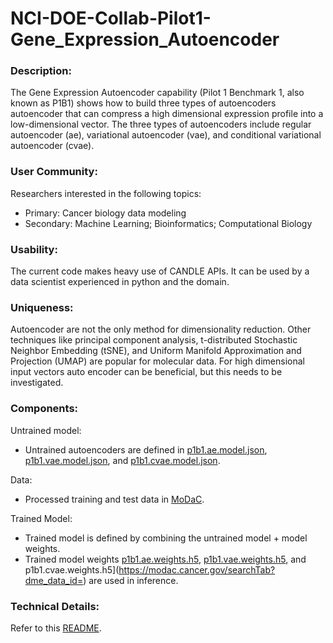 # NCI-DOE-Collab-Pilot1-Gene_Expression_Autoencoder

### Description:
The Gene Expression Autoencoder capability (Pilot 1 Benchmark 1, also known as P1B1) shows how to build three types of autoencoders autoencoder that can compress a high dimensional expression profile into a low-dimensional vector. The three types of autoencoders include regular autoencoder (ae), variational autoencoder (vae), and conditional variational autoencoder (cvae).

### User Community:
Researchers interested in the following topics:
* Primary: Cancer biology data modeling
* Secondary: Machine Learning; Bioinformatics; Computational Biology

### Usability:	
The current code makes heavy use of CANDLE APIs. It can be used by a data scientist experienced in python and the domain.

### Uniqueness:	
Autoencoder are not the only method for dimensionality reduction. Other techniques like principal component analysis, t-distributed Stochastic Neighbor Embedding (tSNE), and Uniform Manifold Approximation and Projection (UMAP) are popular for molecular data. For high dimensional input vectors auto encoder can be beneficial, but this needs to be investigated.

### Components:	
Untrained model: 
* Untrained autoencoders are defined in [p1b1.ae.model.json](https://modac.cancer.gov/searchTab?dme_data_id=), [p1b1.vae.model.json](https://modac.cancer.gov/searchTab?dme_data_id=), and [p1b1.cvae.model.json](https://modac.cancer.gov/searchTab?dme_data_id=).

Data:
* Processed training and test data in [MoDaC](https://modac.cancer.gov/searchTab?dme_data_id=).

Trained Model:
* Trained model is defined by combining the untrained model + model weights.
* Trained model weights [p1b1.ae.weights.h5](https://modac.cancer.gov/searchTab?dme_data_id=), [p1b1.vae.weights.h5](https://modac.cancer.gov/searchTab?dme_data_id=), and p1b1.cvae.weights.h5](https://modac.cancer.gov/searchTab?dme_data_id=) are used in inference.

### Technical Details:
Refer to this [README](./Pilot1/P1B1/README.md).
